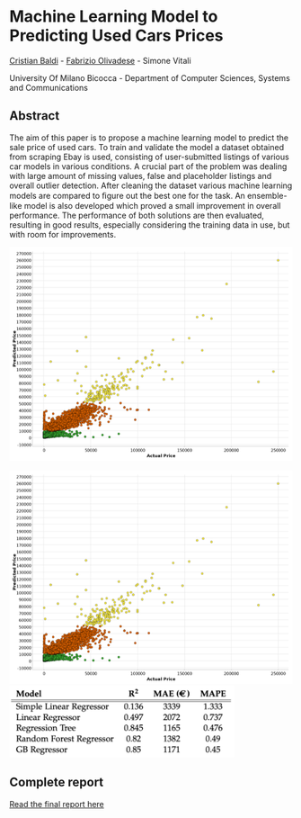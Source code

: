 # Machine Learning Model to Predicting Used Cars Prices

[Cristian Baldi](https://www.linkedin.com/in/crisbal/) - [Fabrizio Olivadese](https://www.linkedin.com/in/fabrizio-olivadese-71a445b3/) - Simone Vitali

University Of Milano Bicocca - Department of Computer Sciences, Systems and Communications

## Abstract
The aim of this paper is to propose a machine learning model to predict the sale price of used cars. To train and validate the model a dataset obtained from scraping Ebay is used, consisting of user-submitted listings of various car models in various conditions. A crucial part of the problem was dealing with large amount of missing values, false and placeholder listings and overall outlier detection. After cleaning the dataset various machine learning models are compared to ﬁgure out the best one for the task. An ensemble-like model is also developed which proved a small improvement in overall performance. The performance of both solutions are then evaluated, resulting in good results, especially considering the training data in use, but with room for improvements.

![Graph](https://raw.githubusercontent.com/Fabrolly/Machine-Learning-Model-to-Predicting-Used-Cars-Prices/master/Resources/graph.png)

<img src="https://raw.githubusercontent.com/Fabrolly/Machine-Learning-Model-to-Predicting-Used-Cars-Prices/master/Resources/graph.png" width="700">

<img src="https://raw.githubusercontent.com/Fabrolly/Machine-Learning-Model-to-Predicting-Used-Cars-Prices/master/Resources/results%20(partial).png" width="400">



## Complete report

[Read the final report here](https://github.com/Fabrolly/Machine-Learning-Model-to-Predicting-Used-Cars-Prices/blob/master/Final%20Report.pdf)

